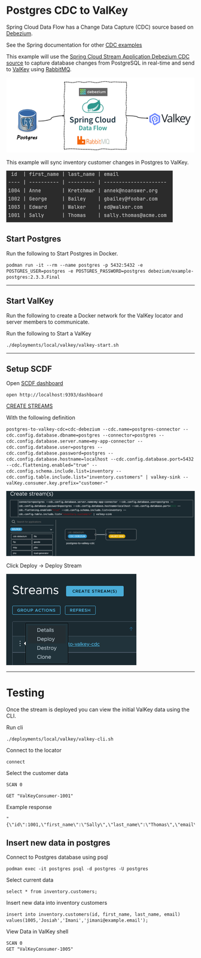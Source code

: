 # Postgres CDC to ValKey

Spring Cloud Data Flow has a Change Data Capture (CDC) source based on [Debezium](https://debezium.io/documentation/reference/stable/connectors/index.html).

See the Spring documentation for other [CDC examples](https://spring.io/blog/2020/12/14/case-study-change-data-capture-cdc-analysis-with-cdc-debezium-source-and-analytics-sink-in-real-time)

This example will use the [Spring Cloud Stream Application Debezium CDC source](https://docs.spring.io/stream-applications/docs/current/reference/html/#spring-cloud-stream-modules-debezium-source)
to capture database changes from PostgreSQL in real-time and send to [ValKey](https://valkey.io/) using [RabbitMQ](http://rabbbitmq.com).

![cdc-valkey-architecture.png](img/cdc-valkey-architecture.png)

This example will sync inventory customer changes in Postgres to ValKey.

![postgres-inventory.png](img/postgres-inventory.png)

## Start Postgres

Run the following to Start Postgres in Docker.

```shell
podman run -it --rm --name postgres -p 5432:5432 -e POSTGRES_USER=postgres -e POSTGRES_PASSWORD=postgres debezium/example-postgres:2.3.3.Final
```

-------------------

## Start ValKey

Run the following to create a Docker network for the ValKey locator and server members to communicate.


Run the following to Start a ValKey

```shell
./deployments/local/valkey/valkey-start.sh
```

------------------

## Setup SCDF

Open [SCDF dashboard](http://localhost:9393/dashboard)

```shell
open http://localhost:9393/dashboard
```

[CREATE STREAMS](http://localhost:9393/dashboard/index.html#/streams/list)

With the following definition

```shell
postgres-to-valkey-cdc=cdc-debezium --cdc.name=postgres-connector --cdc.config.database.dbname=postgres --connector=postgres --cdc.config.database.server.name=my-app-connector --cdc.config.database.user=postgres --cdc.config.database.password=postgres --cdc.config.database.hostname=localhost --cdc.config.database.port=5432 --cdc.flattening.enabled="true" --cdc.config.schema.include.list=inventory --cdc.config.table.include.list="inventory.customers" | valkey-sink --valKey.consumer.key.prefix="customer-"
```
![scdf-stream.png](img/scdf-stream.png)

Click Deploy -> Deploy Stream

![scdf-deploy.png](img/scdf-deploy.png)

--------------
# Testing

Once the stream is deployed you can view the initial ValKey data using the CLI.

Run cli

```shell
./deployments/local/valkey/valkey-cli.sh
```

Connect to the locator
```shell
connect
```

Select the customer data

```shell
SCAN 0
```

```shell
GET "ValKeyConsumer-1001"
```

Example response

```shell
"{\"id\":1001,\"first_name\":\"Sally\",\"last_name\":\"Thomas\",\"email\":\"sally.thomas@acme.com\"}"
```


## Insert new data in postgres

Connect to Postgres database using psql

```shell
podman exec -it postgres psql -d postgres -U postgres
```

Select current data

```shell
select * from inventory.customers;
```

Insert new data into inventory customers

```shell
insert into inventory.customers(id, first_name, last_name, email)
values(1005,'Josiah','Imani','jimani@example.email');
```


View Data in ValKey  shell

```shell
SCAN 0
GET "ValKeyConsumer-1005"
```